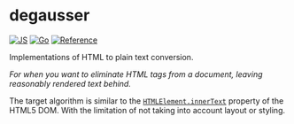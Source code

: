 # degausser

[![JS](https://github.com/flowpub/degausser/workflows/JS/badge.svg)](https://github.com/flowpub/degausser/actions?query=workflow%3AJS)
[![Go](https://github.com/flowpub/degausser/workflows/Go/badge.svg)](https://github.com/flowpub/degausser/actions?query=workflow%3AGo)
[![Reference](https://github.com/flowpub/degausser/workflows/Reference/badge.svg)](https://github.com/flowpub/degausser/actions?query=workflow%3AReference)

Implementations of HTML to plain text conversion.

*For when you want to eliminate HTML tags from a document, leaving reasonably rendered text behind.*

The target algorithm is similar to the [`HTMLElement.innerText`](https://developer.mozilla.org/en-US/docs/Web/API/HTMLElement/innerText) property of the HTML5 DOM.
With the limitation of not taking into account layout or styling.
